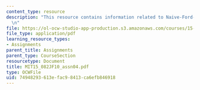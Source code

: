 ```yaml
---
content_type: resource
description: "This resource contains information related to Naive-Ford-Fulkerson.\r\
  \n"
file: https://ol-ocw-studio-app-production.s3.amazonaws.com/courses/15-082j-network-optimization-fall-2010/74948293613efac98413ca6efb846918_MIT15_082JF10_assn04.pdf
file_type: application/pdf
learning_resource_types:
- Assignments
parent_title: Assignments
parent_type: CourseSection
resourcetype: Document
title: MIT15_082JF10_assn04.pdf
type: OCWFile
uid: 74948293-613e-fac9-8413-ca6efb846918
---
```

